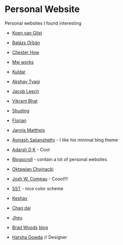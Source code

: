 # Personal Website

Personal websites I found interesting

- [Koen van Gilst](https://koenvangilst.nl/)
- [Balázs Orbán](https://balazsorban.com/)
- [Chester How](https://chester.how/)
- [Mw works](https://mw.works/)
- [Kuldar](https://dau1oi2ms0imm.cloudfront.net/2023-09-06-kuldar.html)
- [Akshay Tyagi](https://akashtyagi.com/)
- [Jacob Leech](https://jacobleech.com/)
- [Vikrant Bhat](https://vikrantbhat.com/hire-me)
- [Shuding](https://shud.in/)
- [Florian](https://flo-bit.dev/)
- [Jannis Mattheis](https://jmattheis.de/)
- [Avinash Sajjanshetty](https://avi.im/) - I like his minimal blog theme
- [Adarsh D K](https://www.adarshdk.com/) - Cool

- [Blogscroll](https://blogscroll.com/) - contain a lot of personal websites
- [Oktawian Chojnacki](https://oktawian.chojnacki.me/)

- [Josh W. Comeau](https://www.joshwcomeau.com/about-josh/) - Coool!!!
- [SST](https://sst.dev/) - nice color scheme

- [Keshav](https://www.kshv.me/)
- [Chan dai](https://chanhdai.com/)
- [Jhey](https://www.jhey.dev/)
- [Brad Woods](https://bradwoods.io/) [blog](https://garden.bradwoods.io/)
- [Harsha Gowda](https://iknowharsha.framer.website/) // Designer

